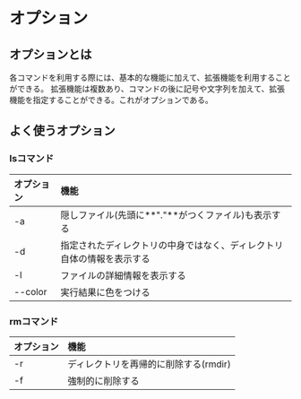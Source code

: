 # オプション

## オプションとは

各コマンドを利用する際には、基本的な機能に加えて、拡張機能を利用することができる。
拡張機能は複数あり、コマンドの後に記号や文字列を加えて、拡張機能を指定することができる。これがオプションである。

## よく使うオプション

### lsコマンド

|オプション|機能|
|:---------|:---|
|-a        |隠しファイル(先頭に**"."**がつくファイル)も表示する                   |
|-d        |指定されたディレクトリの中身ではなく、ディレクトリ自体の情報を表示する|
|-l        |ファイルの詳細情報を表示する                                          |
|--color   |実行結果に色をつける                                                  |

### rmコマンド

|オプション|機能|
|:---|:---|
|-r|ディレクトリを再帰的に削除する(rmdir)|
|-f|強制的に削除する|
